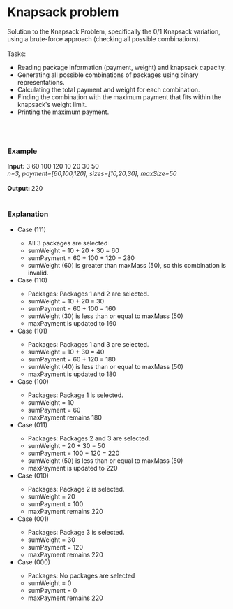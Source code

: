 <h1>Knapsack problem</h1>
<p>
  Solution to the Knapsack Problem, specifically the 0/1 Knapsack variation, using a brute-force approach (checking all possible combinations).<br><br>
  Tasks:
  <ul>
    <li>Reading package information (payment, weight) and knapsack capacity.</li>
    <li>Generating all possible combinations of packages using binary representations.</li>
    <li>Calculating the total payment and weight for each combination.</li>
    <li>Finding the combination with the maximum payment that fits within the knapsack's weight limit.</li>
    <li>Printing the maximum payment.</li>
  </ul>
  <br><br>
</p>
<h3>Example</h3>
<p>
  <strong>Input: </strong>3 60 100 120 10 20 30 50<br>
  <i>n=3, payment=[60,100,120], sizes=[10,20,30], maxSize=50</i>
  <br><br>
  <strong>Output: </strong>220
  <br><br>
</p>
<h3>Explanation</h3>
<p>
  <ul>
    <li>Case (111)</li>
    <ul>
      <li>All 3 packages are selected</li>
      <li>sumWeight = 10 + 20 + 30 = 60</li>
      <li>sumPayment = 60 + 100 + 120 = 280</li>
      <li>sumWeight (60) is greater than maxMass (50), so this combination is invalid.</li>
    </ul>
    <li>Case (110)</li>
    <ul>
      <li>Packages: Packages 1 and 2 are selected.</li>
      <li>sumWeight = 10 + 20 = 30</li>
      <li>sumPayment = 60 + 100 = 160</li>
      <li>sumWeight (30) is less than or equal to maxMass (50)</li>
      <li>maxPayment is updated to 160</li>
    </ul>
    <li>Case (101)</li>
    <ul>
      <li>Packages: Packages 1 and 3 are selected.</li>
      <li>sumWeight = 10 + 30 = 40</li>
      <li>sumPayment = 60 + 120 = 180</li>
      <li>sumWeight (40) is less than or equal to maxMass (50)</li>
      <li>maxPayment is updated to 180</li>
    </ul>
    <li>Case (100)</li>
    <ul>
      <li>Packages: Package 1 is selected.</li>
      <li>sumWeight = 10</li>
      <li>sumPayment = 60</li>
      <li>maxPayment remains 180</li>
    </ul>
    <li>Case (011)</li>
    <ul>
      <li>Packages: Packages 2 and 3 are selected.</li>
      <li>sumWeight = 20 + 30 = 50</li>
      <li>sumPayment = 100 + 120 = 220</li>
      <li>sumWeight (50) is less than or equal to maxMass (50)</li>
      <li>maxPayment is updated to 220</li>
    </ul>
    <li>Case (010)</li>
    <ul>
      <li>Packages: Package 2 is selected.</li>
      <li>sumWeight = 20</li>
      <li>sumPayment = 100</li>
      <li>maxPayment remains 220</li>
    </ul>
    <li>Case (001)</li>
    <ul>
      <li>Packages: Package 3 is selected.</li>
      <li>sumWeight = 30</li>
      <li>sumPayment = 120</li>
      <li>maxPayment remains 220</li>
    </ul>
    <li>Case (000)</li>
    <ul>
      <li>Packages: No packages are selected</li>
      <li>sumWeight = 0</li>
      <li>sumPayment = 0</li>
      <li>maxPayment remains 220</li>
    </ul>
  </ul>
</p>
